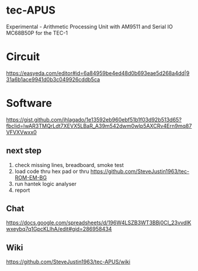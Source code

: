 # tec-APUS


Experimental - Arithmetic Processing Unit with AM9511 and Serial IO MC68B50P for the TEC-1

# Circuit
https://easyeda.com/editor#id=6a84959be4ed48d0b693eae5d268a4dd|931a6b1ace9941d0b3c049926cddb5ca

# Software
https://gist.github.com/jhlagado/1e13592eb960ebf51b1f03d92b513d65?fbclid=IwAR3TMQrLdt7XEVX5LBaR_A39m542dwm0wIp5AXCRv4Ern9mq87VFVXVwxx0

## next step
1. check missing lines, breadboard, smoke test
2. load code thru hex pad or thru https://github.com/SteveJustin1963/tec-ROM-EM-BG
3. run hantek logic analyser
4. report

## Chat
https://docs.google.com/spreadsheets/d/196W4LSZB3WT3BBj0CI_23vvdlKwxeybq7q1GpcKLlhA/edit#gid=286958434


## Wiki
https://github.com/SteveJustin1963/tec-APUS/wiki
